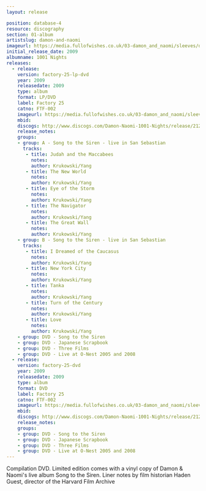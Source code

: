 ```yaml
---
layout: release

position: database-4
resource: discography
section: 01-album
artistslug: damon-and-naomi
imageurl: https://media.fullofwishes.co.uk/03-damon_and_naomi/sleeves/damon-and-naomi-1001-nights.jpg
initial_release_date: 2009
albumname: 1001 Nights
releases:
  - release:
    version: factory-25-lp-dvd
    year: 2009
    releasedate: 2009
    type: album
    format: LP/DVD
    label: Factory 25
    catno: FTF-002
    imageurl: https://media.fullofwishes.co.uk/03-damon_and_naomi/sleeves/damon-and-naomi-1001-nights.jpg
    mbid:
    discogs: http://www.discogs.com/Damon-Naomi-1001-Nights/release/2122315
    release_notes:
    groups:
    - group: A - Song to the Siren - live in San Sebastian
      tracks:
       - title: Judah and the Maccabees
         notes:
         author: Krukowski/Yang
       - title: The New World
         notes:
         author: Krukowski/Yang
       - title: Eye of the Storm
         notes:
         author: Krukowski/Yang
       - title: The Navigator
         notes:
         author: Krukowski/Yang
       - title: The Great Wall
         notes:
         author: Krukowski/Yang
    - group: B - Song to the Siren - live in San Sebastian
      tracks:
       - title: I Dreamed of the Caucasus
         notes:
         author: Krukowski/Yang
       - title: New York City
         notes:
         author: Krukowski/Yang
       - title: Tanka
         notes:
         author: Krukowski/Yang
       - title: Turn of the Century
         notes:
         author: Krukowski/Yang
       - title: Love
         notes:
         author: Krukowski/Yang
    - group: DVD - Song to the Siren
    - group: DVD - Japanese Scrapbook
    - group: DVD - Three Films
    - group: DVD - Live at O-Nest 2005 and 2008
  - release:
    version: factory-25-dvd
    year: 2009
    releasedate: 2009
    type: album
    format: DVD
    label: Factory 25
    catno: FTF-002
    imageurl: https://media.fullofwishes.co.uk/03-damon_and_naomi/sleeves/damon-and-naomi-1001-nights.jpg
    mbid:
    discogs: http://www.discogs.com/Damon-Naomi-1001-Nights/release/2122315
    release_notes:
    groups:
    - group: DVD - Song to the Siren
    - group: DVD - Japanese Scrapbook
    - group: DVD - Three Films
    - group: DVD - Live at O-Nest 2005 and 2008
---
```

Compilation DVD. Limited edition comes with a vinyl copy of Damon & Naomi's live album Song to the Siren.
Liner notes by film historian Haden Guest, director of the Harvard Film Archive
